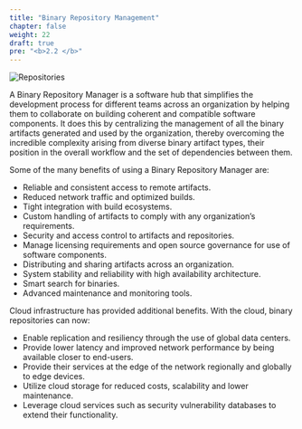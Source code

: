 ```yaml
---
title: "Binary Repository Management"
chapter: false
weight: 22
draft: true
pre: "<b>2.2 </b>"
---
```


![Repositories](/images/repositories.png)

A Binary Repository Manager is a software hub that simplifies the development process for different teams across an organization by helping them to collaborate on building coherent and compatible software components. It does this by centralizing the management of all the binary artifacts generated and used by the organization, thereby overcoming the incredible complexity arising from diverse binary artifact types, their position in the overall workflow and the set of dependencies between them.

Some of the many benefits of using a Binary Repository Manager are:

- Reliable and consistent access to remote artifacts.
- Reduced network traffic and optimized builds.
- Tight integration with build ecosystems.
- Custom handling of artifacts to comply with any organization’s requirements.
- Security and access control to artifacts and repositories.
- Manage licensing requirements and open source governance for use of software components.
- Distributing and sharing artifacts across an organization.
- System stability and reliability with high availability architecture.
- Smart search for binaries.
- Advanced maintenance and monitoring tools.

Cloud infrastructure has provided additional benefits. With the cloud, binary repositories can now:

- Enable replication and resiliency through the use of global data centers.
- Provide lower latency and improved network performance by being available closer to end-users.
- Provide their services at the edge of the network regionally and globally to edge devices.
- Utilize cloud storage for reduced costs, scalability and lower maintenance.
- Leverage cloud services such as security vulnerability databases to extend their functionality.

